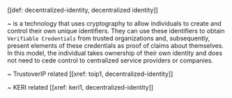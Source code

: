 [[def: decentralized-identity, decentralized identity]]

~ is a technology that uses cryptography to allow individuals to create and control their own unique identifiers. They can use these identifiers to obtain `Verifiable Credentials` from trusted organizations and, subsequently, present elements of these credentials as proof of claims about themselves. In this model, the individual takes ownership of their own identity and does not need to cede control to centralized service providers or companies.

~ TrustoverIP related [[xref: toip1, decentralized-identity]]

~ KERI related [[xref: keri1, decentralized-identity]]
